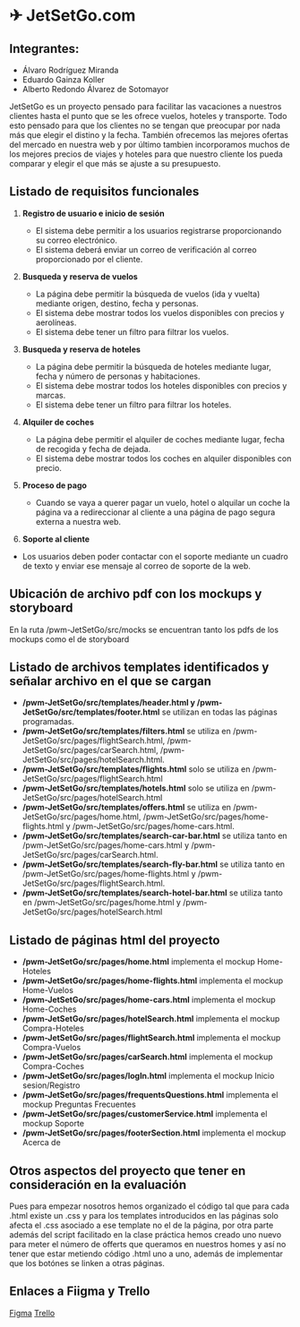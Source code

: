 # ✈ JetSetGo.com

## Integrantes:
  - Álvaro Rodríguez Miranda
  - Eduardo Gainza Koller
  - Alberto Redondo Álvarez de Sotomayor

JetSetGo es un proyecto pensado para facilitar las vacaciones a nuestros clientes hasta el punto que se les ofrece vuelos, hoteles y transporte. Todo esto pensado para que los clientes no se tengan que preocupar por nada más que elegir el distino y la fecha. También ofrecemos las mejores ofertas del mercado en nuestra web y por último tambien incorporamos muchos de los mejores precios de viajes y hoteles para que nuestro cliente los pueda comparar y elegir el que más se ajuste a su presupuesto.

## Listado de requisitos funcionales

1. **Registro de usuario e inicio de sesión**
   - El sistema debe permitir a los usuarios registrarse proporcionando su correo electrónico.
   - El sistema deberá enviar un correo de verificación al correo proporcionado por el cliente.
  
2. **Busqueda y reserva de vuelos**
   - La página debe permitir la búsqueda de vuelos (ida y vuelta) mediante origen, destino, fecha y personas.
   - El sistema debe mostrar todos los vuelos disponibles con precios y aerolíneas.
   - El sistema debe tener un filtro para filtrar los vuelos.

  
3. **Busqueda y reserva de hoteles**
   - La página debe permitir la búsqueda de hoteles mediante lugar, fecha y número de personas y habitaciones.
   - El sistema debe mostrar todos los hoteles disponibles con precios y marcas.
   - El sistema debe tener un filtro para filtrar los hoteles.
  
  
4. **Alquiler de coches**
   - La página debe permitir el alquiler de coches mediante lugar, fecha de recogida y fecha de dejada.
   - El sistema debe mostrar todos los coches en alquiler disponibles con precio.

  
5. **Proceso de pago**
   - Cuando se vaya a querer pagar un vuelo, hotel o alquilar un coche la página va a redireccionar al cliente a una página de pago segura externa a nuestra web.


6. **Soporte al cliente**
  - Los usuarios deben poder contactar con el soporte mediante un cuadro de texto y enviar ese mensaje al correo de soporte de la web.

## Ubicación de archivo pdf con los mockups y storyboard

En la ruta /pwm-JetSetGo/src/mocks se encuentran tanto los pdfs de los mockups como el de storyboard

## Listado de archivos templates identificados y señalar archivo en el que se cargan

- **/pwm-JetSetGo/src/templates/header.html y /pwm-JetSetGo/src/templates/footer.html** se utilizan en todas las páginas programadas.
- **/pwm-JetSetGo/src/templates/filters.html** se utiliza en /pwm-JetSetGo/src/pages/flightSearch.html, /pwm-JetSetGo/src/pages/carSearch.html, /pwm-JetSetGo/src/pages/hotelSearch.html.
- **/pwm-JetSetGo/src/templates/flights.html** solo se utiliza en /pwm-JetSetGo/src/pages/flightSearch.html
- **/pwm-JetSetGo/src/templates/hotels.html** solo se utiliza en /pwm-JetSetGo/src/pages/hotelSearch.html
- **/pwm-JetSetGo/src/templates/offers.html** se utiliza en /pwm-JetSetGo/src/pages/home.html, /pwm-JetSetGo/src/pages/home-flights.html y /pwm-JetSetGo/src/pages/home-cars.html.
- **/pwm-JetSetGo/src/templates/search-car-bar.html** se utiliza tanto en /pwm-JetSetGo/src/pages/home-cars.html y /pwm-JetSetGo/src/pages/carSearch.html.
- **/pwm-JetSetGo/src/templates/search-fly-bar.html** se utiliza tanto en /pwm-JetSetGo/src/pages/home-flights.html y /pwm-JetSetGo/src/pages/flightSearch.html.
- **/pwm-JetSetGo/src/templates/search-hotel-bar.html** se utiliza tanto en /pwm-JetSetGo/src/pages/home.html y /pwm-JetSetGo/src/pages/hotelSearch.html

## Listado de páginas html del proyecto
- **/pwm-JetSetGo/src/pages/home.html** implementa el mockup Home-Hoteles
- **/pwm-JetSetGo/src/pages/home-flights.html** implementa el mockup Home-Vuelos
- **/pwm-JetSetGo/src/pages/home-cars.html** implementa el mockup Home-Coches
- **/pwm-JetSetGo/src/pages/hotelSearch.html** implementa el mockup Compra-Hoteles
- **/pwm-JetSetGo/src/pages/flightSearch.html** implementa el mockup Compra-Vuelos
- **/pwm-JetSetGo/src/pages/carSearch.html** implementa el mockup Compra-Coches
- **/pwm-JetSetGo/src/pages/logIn.html** implementa el mockup Inicio sesion/Registro
- **/pwm-JetSetGo/src/pages/frequentsQuestions.html** implementa el mockup Preguntas Frecuentes
- **/pwm-JetSetGo/src/pages/customerService.html** implementa el mockup Soporte
- **/pwm-JetSetGo/src/pages/footerSection.html** implementa el mockup Acerca de 

## Otros aspectos del proyecto que tener en consideración en la evaluación

Pues para empezar nosotros hemos organizado el código tal que para cada .html existe un .css y para los templates introducidos en las páginas solo afecta el .css asociado a ese template no el de la página, por otra parte además del script facilitado en la clase práctica hemos creado uno nuevo para meter el número de offerts que queramos en nuestros homes y así no tener que estar metiendo código .html uno a uno, además de implementar que los botónes se linken a otras páginas.

## Enlaces a Fiigma y Trello
[Figma](https://www.figma.com/design/z5DR4Van2335s5e2t51VRY/PWM-JetSetGo-(2)?node-id=0-1&t=Wv3RxED5R3ridfwG-1)
[Trello](https://trello.com/invite/b/67be606cf130fb9355b0611c/ATTIaf22f69344d8496229faf30b1fab0c11888CA7D6/pwm-sprint1)


